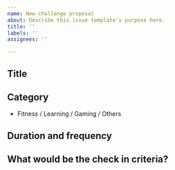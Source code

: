 ```yaml
---
name: New challenge proposal
about: Describe this issue template's purpose here.
title: ''
labels: ''
assignees: ''

---
```


## Title

## Category

- Fitness / Learning / Gaming / Others

## Duration and frequency

## What would be the check in criteria?
